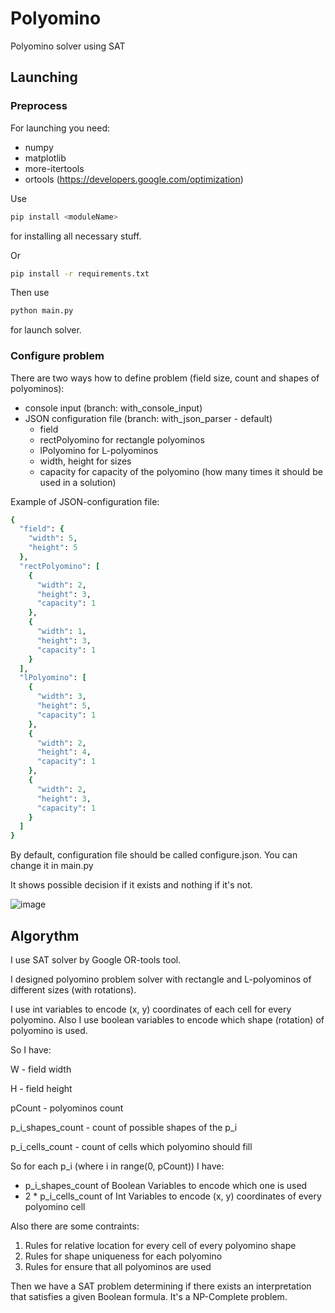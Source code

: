# Polyomino
Polyomino solver using SAT

## Launching

### Preprocess
For launching you need:
- numpy
- matplotlib
- more-itertools
- ortools (https://developers.google.com/optimization)

Use 
```bash
pip install <moduleName>
```
for installing all necessary stuff.

Or
```bash
pip install -r requirements.txt
```

Then use 
```bash
python main.py
```
for launch solver.

### Configure problem

There are two ways how to define problem (field size, count and shapes of polyominos):
- console input (branch: with_console_input)
- JSON configuration file (branch: with_json_parser - default)
    - field
    - rectPolyomino for rectangle polyominos
    - lPolyomino for L-polyominos
    - width, height for sizes
    - capacity for capacity of the polyomino (how many times it should be used in a solution)

Example of JSON-configuration file:
```ruby
{
  "field": {
    "width": 5,
    "height": 5
  },
  "rectPolyomino": [
    {
      "width": 2,
      "height": 3,
      "capacity": 1
    },
    {
      "width": 1,
      "height": 3,
      "capacity": 1
    }
  ],
  "lPolyomino": [
    {
      "width": 3,
      "height": 5,
      "capacity": 1
    },
    {
      "width": 2,
      "height": 4,
      "capacity": 1
    },
    {
      "width": 2,
      "height": 3,
      "capacity": 1
    }
  ]
}
```
By default, configuration file should be called configure.json. You can change it in main.py

It shows possible decision if it exists and nothing if it's not.

![image](https://user-images.githubusercontent.com/57394771/126393713-9b749ccf-907a-4eb0-8fb1-f0e5708a92a0.png)

## Algorythm

I use SAT solver by Google OR-tools tool.

I designed polyomino problem solver with rectangle and L-polyominos of different sizes (with rotations).

I use int variables to encode (x, y) coordinates of each cell for every polyomino. Also I use boolean variables to encode which shape (rotation) of polyomino is used.

So I have:

W - field width

H - field height

pCount - polyominos count

p_i_shapes_count - count of possible shapes of the p_i

p_i_cells_count - count of cells which polyomino should fill

So for each p_i (where i in range(0, pCount)) I have:
- p_i_shapes_count of Boolean Variables to encode which one is used
- 2 * p_i_cells_count of Int Variables to encode (x, y) coordinates of every polyomino cell

Also there are some contraints:
1. Rules for relative location for every cell of every polyomino shape
2. Rules for shape uniqueness for each polyomino
3. Rules for ensure that all polyominos are used

Then we have a SAT problem determining if there exists an interpretation that satisfies a given Boolean formula. It's a NP-Complete problem.
